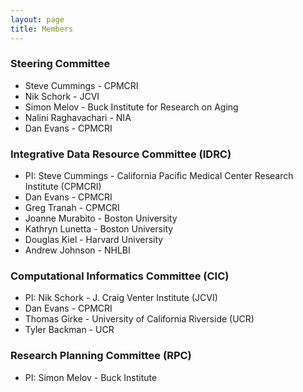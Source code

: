 ```yaml
---
layout: page
title: Members
---
```


### Steering Committee
* Steve Cummings - CPMCRI
* Nik Schork - JCVI
* Simon Melov - Buck Institute for Research on Aging
* Nalini Raghavachari - NIA
* Dan Evans - CPMCRI

### Integrative Data Resource Committee (IDRC)
* PI: Steve Cummings - California Pacific Medical Center Research Institute (CPMCRI)
* Dan Evans - CPMCRI
* Greg Tranah - CPMCRI
* Joanne Murabito - Boston University
* Kathryn Lunetta - Boston University
* Douglas Kiel - Harvard University
* Andrew Johnson - NHLBI

### Computational Informatics Committee (CIC)
* PI: Nik Schork - J. Craig Venter Institute (JCVI)
* Dan Evans - CPMCRI
* Thomas Girke - University of California Riverside (UCR)
* Tyler Backman - UCR

### Research Planning Committee (RPC)
* PI: Simon Melov - Buck Institute

